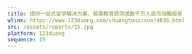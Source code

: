 ```yaml
---
title: 提供一站式留学解决方案，易美教育获完成数千万人民币战略投资
wlink: https://www.123duang.com/chuangtouzixun/4836.html
src: /assets/reports/15.jpg
platform: 123duang
sequence: 15
---
```

